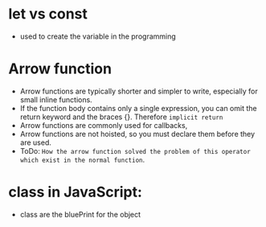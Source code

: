 # let vs const

- used to create the variable in the programming

# Arrow function

- Arrow functions are typically shorter and simpler to write, especially for small inline functions.
- If the function body contains only a single expression, you can omit the return keyword and the braces {}. Therefore `implicit return`
- Arrow functions are commonly used for callbacks,
- Arrow functions are not hoisted, so you must declare them before they are used.
- ToDo: `How the arrow function solved the problem of this operator which exist in the normal function`.

# class in JavaScript:

- class are the bluePrint for the object
